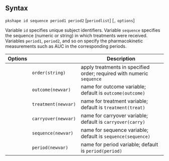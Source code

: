 ## Syntax

`pkshape id sequence period1 period2` \[`periodlist`\] \[`,`
`options`\]

Variable `id` specifies unique subject identifiers. Variable `sequence`
specifies the sequence (numeric or string) in which treatments were
received. Variables `period1`, `period2`, and so on specify the
pharmacokinetic measurements such as AUC in the corresponding periods.

| Options |                     | Description                                                           |
|---------|---------------------|-----------------------------------------------------------------------|
|         | `order(string)`     | apply treatments in specified order; required with numeric `sequence` |
|         | `outcome(newvar)`   | name for outcome variable; default is `outcome(outcome)`              |
|         | `treatment(newvar)` | name for treatment variable; default is `treatment(treat)`            |
|         | `carryover(newvar)` | name for carryover variable; default is `carryover(carry)`            |
|         | `sequence(newvar)`  | name for sequence variable; default is `sequence(sequence)`           |
|         | `period(newvar)`    | name for period variable; default is `period(period)`                 |
